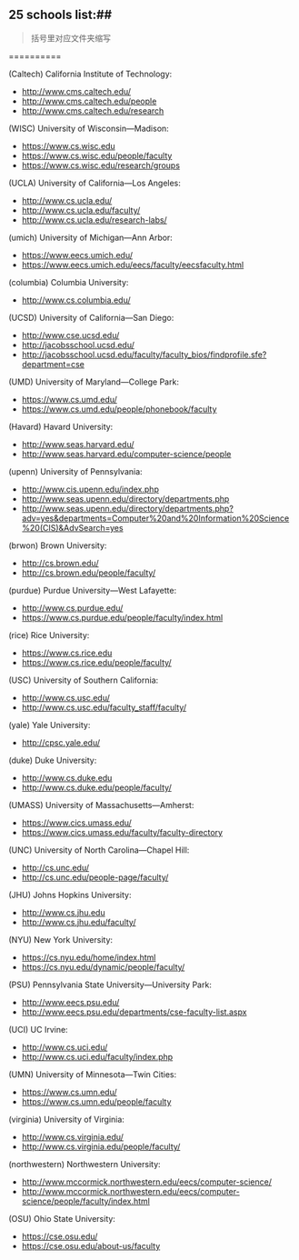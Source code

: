 ## 25 schools list:##

> 括号里对应文件夹缩写

==========

(Caltech) California Institute of Technology:
* http://www.cms.caltech.edu/
* http://www.cms.caltech.edu/people
* http://www.cms.caltech.edu/research

(WISC) University of Wisconsin—​Madison:
* https://www.cs.wisc.edu
* https://www.cs.wisc.edu/people/faculty
* https://www.cs.wisc.edu/research/groups

(UCLA) University of California—​Los Angeles: 
* http://www.cs.ucla.edu/
* http://www.cs.ucla.edu/faculty/
* http://www.cs.ucla.edu/research-labs/

(umich) University of Michigan—​Ann Arbor: 
* https://www.eecs.umich.edu/
* https://www.eecs.umich.edu/eecs/faculty/eecsfaculty.html

(columbia) Columbia University: 
* http://www.cs.columbia.edu/


(UCSD) University of California—​San Diego: 
* http://www.cse.ucsd.edu/
* http://jacobsschool.ucsd.edu/
* http://jacobsschool.ucsd.edu/faculty/faculty_bios/findprofile.sfe?department=cse

(UMD) University of Maryland—​College Park: 
* https://www.cs.umd.edu/
* https://www.cs.umd.edu/people/phonebook/faculty

(Havard) Havard University:
* http://www.seas.harvard.edu/
* http://www.seas.harvard.edu/computer-science/people

(upenn) University of Pennsylvania: 
* http://www.cis.upenn.edu/index.php
* http://www.seas.upenn.edu/directory/departments.php
* http://www.seas.upenn.edu/directory/departments.php?adv=yes&departments=Computer%20and%20Information%20Science%20(CIS)&AdvSearch=yes

(brwon) Brown University:
* http://cs.brown.edu/
* http://cs.brown.edu/people/faculty/

(purdue) Purdue University—​West Lafayette: 
* http://www.cs.purdue.edu/
* https://www.cs.purdue.edu/people/faculty/index.html

(rice) Rice University:
* https://www.cs.rice.edu
* https://www.cs.rice.edu/people/faculty/

(USC) University of Southern California: 
* http://www.cs.usc.edu/
* http://www.cs.usc.edu/faculty_staff/faculty/

(yale) Yale University: 
* http://cpsc.yale.edu/

(duke) Duke University: 
* http://www.cs.duke.edu
* http://www.cs.duke.edu/people/faculty/

(UMASS) University of Massachusetts—​Amherst: 
* https://www.cics.umass.edu/
* https://www.cics.umass.edu/faculty/faculty-directory

(UNC) University of North Carolina—​Chapel Hill: 
* http://cs.unc.edu/
* http://cs.unc.edu/people-page/faculty/


(JHU) Johns Hopkins University: 
* http://www.cs.jhu.edu
* http://www.cs.jhu.edu/faculty/

(NYU) New York University: 
* https://cs.nyu.edu/home/index.html
* https://cs.nyu.edu/dynamic/people/faculty/


(PSU) Pennsylvania State University—University Park: 
* http://www.eecs.psu.edu/
* http://www.eecs.psu.edu/departments/cse-faculty-list.aspx
  
(UCI) UC Irvine:
* http://www.cs.uci.edu/
* http://www.cs.uci.edu/faculty/index.php

(UMN) University of Minnesota—​Twin Cities: 
* https://www.cs.umn.edu/
* https://www.cs.umn.edu/people/faculty

(virginia) University of Virginia: 
* http://www.cs.virginia.edu/
* http://www.cs.virginia.edu/people/faculty/

(northwestern) Northwestern University: 
* http://www.mccormick.northwestern.edu/eecs/computer-science/
* http://www.mccormick.northwestern.edu/eecs/computer-science/people/faculty/index.html
    
(OSU) Ohio State University: 
* https://cse.osu.edu/
* https://cse.osu.edu/about-us/faculty
